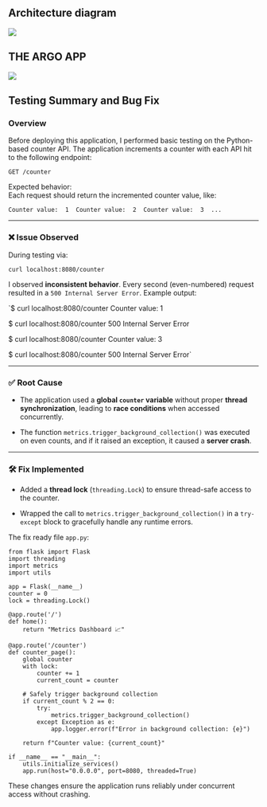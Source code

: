 ## Architecture diagram
![](https://lh7-rt.googleusercontent.com/docsz/AD_4nXebAFJ04ku9XHDW5z3c1Om_SPOe1Mr8eXTeKbEseq3RuYTiITJEAsaRe65vK2jBaYzK_u4hbF2HXsZJDSqFku0_QLANJFEX48Ixg6HCmog73fGU5AM5Y_RaO_iag9JVaQsRUoH6FA?key=vUvFrm-5SMd3IIP1U_FR1w)
## THE ARGO APP
![](https://lh7-rt.googleusercontent.com/docsz/AD_4nXdH0nGmdsYZs4Ri-l4rum1N4ydqEpFi6sttpC8LpfkkXH2IRe-_XAMfWIhvXB8lUnGJ60hsoxv6xPOHou6AgvEA3sFY4YXq9crmsWzQ67IUVXKzbW0citjnp_PcW61OBIGTBSyKvQ?key=vUvFrm-5SMd3IIP1U_FR1w)
## Testing Summary and Bug Fix

### Overview

Before deploying this application, I performed basic testing on the Python-based counter API. The application increments a counter with each API hit to the following endpoint:


`GET /counter` 

Expected behavior:  
Each request should return the incremented counter value, like:


`Counter value:  1  Counter value:  2  Counter value:  3  ...` 

----------

### ❌ Issue Observed

During testing via:


`curl localhost:8080/counter` 

I observed **inconsistent behavior**. Every second (even-numbered) request resulted in a `500 Internal Server Error`. Example output:


`$ curl localhost:8080/counter
Counter value: 1

$ curl localhost:8080/counter
500 Internal Server Error

$ curl localhost:8080/counter
Counter value: 3

$ curl localhost:8080/counter
500 Internal Server Error` 

----------

### ✅ Root Cause

-   The application used a **global `counter` variable** without proper **thread synchronization**, leading to **race conditions** when accessed concurrently.
    
-   The function `metrics.trigger_background_collection()` was executed on even counts, and if it raised an exception, it caused a **server crash**.
    

----------

### 🛠️ Fix Implemented

-   Added a **thread lock** (`threading.Lock`) to ensure thread-safe access to the counter.
    
-   Wrapped the call to `metrics.trigger_background_collection()` in a `try-except` block to gracefully handle any runtime errors.
    
The fix ready file `app.py`:
```
from flask import Flask
import threading
import metrics
import utils

app = Flask(__name__)
counter = 0
lock = threading.Lock()

@app.route('/')
def home():
    return "Metrics Dashboard 📈"

@app.route('/counter')
def counter_page():
    global counter
    with lock:
        counter += 1
        current_count = counter

    # Safely trigger background collection
    if current_count % 2 == 0:
        try:
            metrics.trigger_background_collection()
        except Exception as e:
            app.logger.error(f"Error in background collection: {e}")

    return f"Counter value: {current_count}"

if __name__ == "__main__":
    utils.initialize_services()
    app.run(host="0.0.0.0", port=8080, threaded=True)

```
These changes ensure the application runs reliably under concurrent access without crashing.
